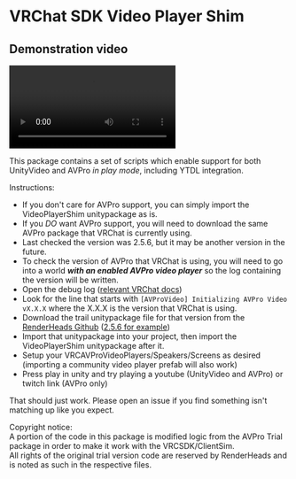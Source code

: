 # VRChat SDK Video Player Shim

## Demonstration video  
![AVPro Playmode Walkthrough](/uploads/4e2117eec7b640309407462ed1832960/AVPro_Playmode_Walkthrough.mp4)

This package contains a set of scripts which enable support for both UnityVideo and AVPro _in play mode_, including YTDL integration.

Instructions:
- If you don't care for AVPro support, you can simply import the VideoPlayerShim unitypackage as is.
- If you _DO_ want AVPro support, you will need to download the same AVPro package that VRChat is currently using.  
- Last checked the version was 2.5.6, but it may be another version in the future.  
- To check the version of AVPro that VRChat is using, you will need to go into a world _**with an enabled AVPro video player**_ so the log containing the version will be written.  
- Open the debug log ([relevant VRChat docs](https://docs.vrchat.com/docs/debugging-udon-projects#steam-launch-options)) 
- Look for the line that starts with `[AVProVideo] Initializing AVPro Video vX.X.X` where the X.X.X is the version that VRChat is using.
- Download the trail unitypackage file for that version from the [RenderHeads Github](https://github.com/RenderHeads/UnityPlugin-AVProVideo/releases) ([2.5.6 for example](https://github.com/RenderHeads/UnityPlugin-AVProVideo/releases/tag/2.5.6))
- Import that unitypackage into your project, then import the VideoPlayerShim unitypackage after it.
- Setup your VRCAVProVideoPlayers/Speakers/Screens as desired (importing a community video player prefab will also work)
- Press play in unity and try playing a youtube (UnityVideo and AVPro) or twitch link (AVPro only)

That should just work. Please open an issue if you find something isn't matching up like you expect.

Copyright notice:  
A portion of the code in this package is modified logic from the AVPro Trial package in order to make it work with the VRCSDK/ClientSim.  
All rights of the original trial version code are reserved by RenderHeads and is noted as such in the respective files.
